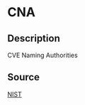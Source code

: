 # CNA

## Description

CVE Naming Authorities

## Source

[NIST](https://csrc.nist.gov/glossary/term/cna)
